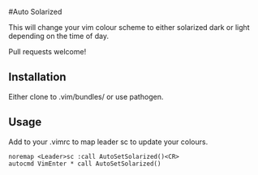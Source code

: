 #Auto Solarized

This will change your vim colour scheme to either solarized dark or light
depending on the time of day.

Pull requests welcome!

## Installation

  Either clone to .vim/bundles/ or use pathogen.

## Usage

Add to your .vimrc to map leader sc to update your colours.

    noremap <Leader>sc :call AutoSetSolarized()<CR>
    autocmd VimEnter * call AutoSetSolarized()
